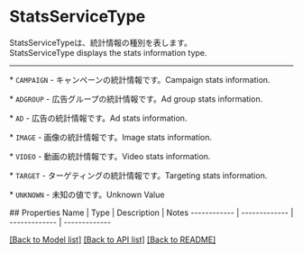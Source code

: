 # StatsServiceType

<div lang=\"ja\">StatsServiceTypeは、統計情報の種別を表します。</div> <div lang=\"en\">StatsServiceType displays the stats information type.</div> <hr> <p>* <code>CAMPAIGN</code> - <span lang=\"ja\">キャンペーンの統計情報です。</span><span lang=\"en\">Campaign stats information.</span></p> <p>* <code>ADGROUP</code> - <span lang=\"ja\">広告グループの統計情報です。</span><span lang=\"en\">Ad group stats information.</span></p> <p>* <code>AD</code> - <span lang=\"ja\">広告の統計情報です。</span><span lang=\"en\">Ad stats information.</span></p> <p>* <code>IMAGE</code> - <span lang=\"ja\">画像の統計情報です。</span><span lang=\"en\">Image stats information.</span></p> <p>* <code>VIDEO</code> - <span lang=\"ja\">動画の統計情報です。</span><span lang=\"en\">Video stats information.</span></p> <p>* <code>TARGET</code> - <span lang=\"ja\">ターゲティングの統計情報です。</span><span lang=\"en\">Targeting stats information.</span></p> <p>* <code>UNKNOWN</code> - <span lang=\"ja\">未知の値です。</span><span lang=\"en\">Unknown Value</span></p> 
## Properties
Name | Type | Description | Notes
------------ | ------------- | ------------- | -------------

[[Back to Model list]](../README.md#documentation-for-models) [[Back to API list]](../README.md#documentation-for-api-endpoints) [[Back to README]](../README.md)


